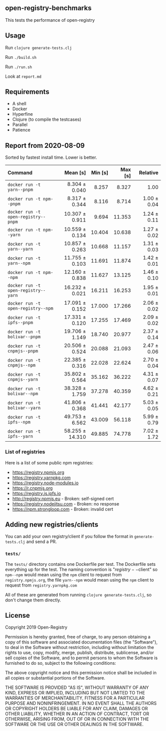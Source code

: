 ## open-registry-benchmarks

This tests the performance of open-registry

## Usage

Run `clojure generate-tests.clj`

Run `./build.sh`

Run `./run.sh`

Look at `report.md`

## Requirements

- A shell
- Docker
- Hyperfine
- Clojure (to compile the testcases)
- Parallel
- Patience

<!-- REPORT -->
## Report from 2020-08-09

Sorted by fastest install time. Lower is better.


| Command | Mean [s] | Min [s] | Max [s] | Relative |
|:---|---:|---:|---:|---:|
| `docker run -t yarn--pnpm` | 8.304 ± 0.040 | 8.257 | 8.327 | 1.00 |
| `docker run -t npm--pnpm` | 8.317 ± 0.344 | 8.116 | 8.714 | 1.00 ± 0.04 |
| `docker run -t open-registry--pnpm` | 10.307 ± 0.911 | 9.694 | 11.353 | 1.24 ± 0.11 |
| `docker run -t npm--yarn` | 10.559 ± 0.134 | 10.404 | 10.638 | 1.27 ± 0.02 |
| `docker run -t yarn--yarn` | 10.857 ± 0.263 | 10.668 | 11.157 | 1.31 ± 0.03 |
| `docker run -t yarn--npm` | 11.755 ± 0.103 | 11.691 | 11.874 | 1.42 ± 0.01 |
| `docker run -t npm--npm` | 12.160 ± 0.838 | 11.627 | 13.125 | 1.46 ± 0.10 |
| `docker run -t open-registry--yarn` | 16.232 ± 0.021 | 16.211 | 16.253 | 1.95 ± 0.01 |
| `docker run -t open-registry--npm` | 17.091 ± 0.152 | 17.000 | 17.266 | 2.06 ± 0.02 |
| `docker run -t ipfs--pnpm` | 17.331 ± 0.120 | 17.255 | 17.469 | 2.09 ± 0.02 |
| `docker run -t bolivar--pnpm` | 19.706 ± 1.149 | 18.740 | 20.977 | 2.37 ± 0.14 |
| `docker run -t cnpmjs--pnpm` | 20.506 ± 0.524 | 20.088 | 21.093 | 2.47 ± 0.06 |
| `docker run -t cnpmjs--npm` | 22.385 ± 0.316 | 22.028 | 22.624 | 2.70 ± 0.04 |
| `docker run -t cnpmjs--yarn` | 35.802 ± 0.564 | 35.162 | 36.222 | 4.31 ± 0.07 |
| `docker run -t bolivar--npm` | 38.328 ± 1.759 | 37.278 | 40.359 | 4.62 ± 0.21 |
| `docker run -t bolivar--yarn` | 41.806 ± 0.368 | 41.441 | 42.177 | 5.03 ± 0.05 |
| `docker run -t ipfs--npm` | 49.753 ± 6.562 | 43.009 | 56.118 | 5.99 ± 0.79 |
| `docker run -t ipfs--yarn` | 58.255 ± 14.310 | 49.885 | 74.778 | 7.02 ± 1.72 |
<!-- REPORT_END -->

### List of registries

Here is a list of some public npm registries:

- https://registry.npmjs.org
- https://registry.yarnpkg.com
- https://registry.node-modules.io
- https://r.cnpmjs.org
- https://registry.js.ipfs.io
- http://registry.npmjs.eu - Broken: self-signed cert
- https://registry.nodejitsu.com - Broken: no response
- https://npm.strongloop.com - Broken: invalid cert

## Adding new registries/clients

You can add your own registry/client if you follow the format in
`generate-tests.clj` and send a PR.

### `tests/`

The `tests/` directory contains one Dockerfile per test. The Dockerfile
sets everything up for the test. The naming convention is "$registry--$client"
so `npm--npm` would mean using the `npm` client to request from `registry.npmjs.org`,
the file `yarn--npm` would mean using the `npm` client to request from `registry.yarnpkg.com`

All of these are generated from running `clojure generate-tests.clj`, so don't
change them directly.

## License

Copyright 2019 Open-Registry

Permission is hereby granted, free of charge, to any person obtaining a copy of this software and associated documentation files (the "Software"), to deal in the Software without restriction, including without limitation the rights to use, copy, modify, merge, publish, distribute, sublicense, and/or sell copies of the Software, and to permit persons to whom the Software is furnished to do so, subject to the following conditions:

The above copyright notice and this permission notice shall be included in all copies or substantial portions of the Software.

THE SOFTWARE IS PROVIDED "AS IS", WITHOUT WARRANTY OF ANY KIND, EXPRESS OR IMPLIED, INCLUDING BUT NOT LIMITED TO THE WARRANTIES OF MERCHANTABILITY, FITNESS FOR A PARTICULAR PURPOSE AND NONINFRINGEMENT. IN NO EVENT SHALL THE AUTHORS OR COPYRIGHT HOLDERS BE LIABLE FOR ANY CLAIM, DAMAGES OR OTHER LIABILITY, WHETHER IN AN ACTION OF CONTRACT, TORT OR OTHERWISE, ARISING FROM, OUT OF OR IN CONNECTION WITH THE SOFTWARE OR THE USE OR OTHER DEALINGS IN THE SOFTWARE.
